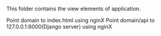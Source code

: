 This folder contains the view elements of application.

Point domain to index.html using nginX
Point domain/api to 127.0.0.1:8000(Django server) using nginX
